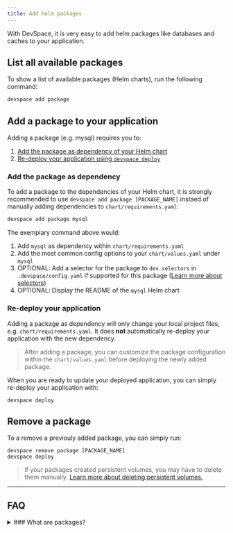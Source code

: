```yaml
---
title: Add helm packages
---
```


With DevSpace, it is very easy to add helm packages like databases and caches to your application.

## List all available packages
To show a list of available packages (Helm charts), run the following command:
```bash
devspace add package
```

## Add a package to your application
Adding a package (e.g. mysql) requires you to:
1. [Add the package as dependency of your Helm chart](#add-the-package-as-dependency)
2. [Re-deploy your application using `devspace deploy`](#re-deploy-your-application)

### Add the package as dependency
To add a package to the dependencies of your Helm chart, it is strongly recommended to use `devspace add package [PACKAGE_NAME]` instaed of manually adding dependencies to `chart/requirements.yaml`:
```bash
devspace add package mysql
```
The exemplary command above would:
1. Add `mysql` as dependency within `chart/requirements.yaml`
2. Add the most common config options to your `chart/values.yaml` under `mysql`
3. OPTIONAL: Add a selector for the package to `dev.selectors` in `.devspace/config.yaml` if supported for this package ([Learn more about selectors](/docs/cli/configuration/reference#devselectors))
4. OPTIONAL: Display the README of the `mysql` Helm chart

### Re-deploy your application
Adding a package as dependency will only change your local project files, e.g. `chart/requirements.yaml`. It does **not** automatically re-deploy your application with the new dependency. 

> After adding a package, you can customize the package configuration within the `chart/values.yaml` before deploying the newly added package.

When you are ready to update your deployed application, you can simply re-deploy your application with:
```
devspace deploy
```

## Remove a package
To a remove a previouly added package, you can simply run:
```
devspace remove package [PACKAGE_NAME]
devspace deploy
```

> If your packages created persistent volumes, you may have to delete them manually. [Learn more about deleting persistent volumes.](/docs/chart/customization/persistent-volumes#delete-persistent-volumes)

---
## FAQ

<details>
<summary>
### What are packages?
</summary>
Packages are Helm charts listed in the [stable repository within the official Helm/charts project on GitHub](https://github.com/helm/charts/tree/master/stable/). These charts often contain many best practices and allow for extensive configuration. Therefore, you should always check if anything your application needs as dependency is available as a package before adding it manually as a container within your chart.
</details>
